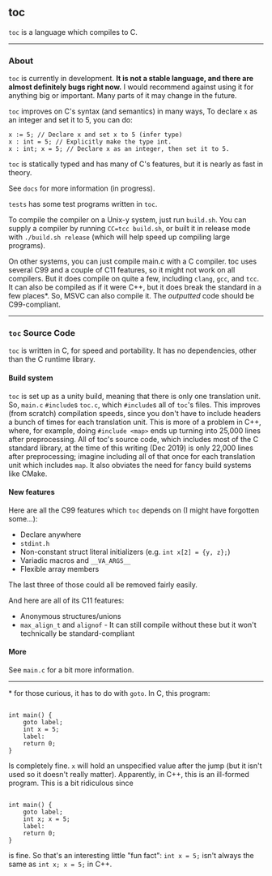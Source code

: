 ## toc

`toc` is a language which compiles to C.

---

### About

`toc` is currently in development. **It is not a stable language,
and there are almost definitely bugs right now.**
I would recommend against using it for anything big or important.
Many parts of it may change in the future.

`toc` improves on C's syntax (and semantics) in many ways,
To declare `x` as an integer and set it to 5,
you can do:

```
x := 5; // Declare x and set x to 5 (infer type)  
x : int = 5; // Explicitly make the type int.  
x : int; x = 5; // Declare x as an integer, then set it to 5.  
```

`toc` is statically typed and has many of C's features, but
it is nearly as fast in theory.
 
See `docs` for more information (in progress).

`tests` has some test programs written in `toc`.

To compile the compiler on a Unix-y system, just run `build.sh`. You can supply a compiler by running `CC=tcc build.sh`, or built it in release mode with `./build.sh release` (which will help speed up compiling large programs). 

On other systems, you can just compile main.c with a C compiler. toc uses several C99 and a couple of C11 features, so it might not work on all compilers. But it does compile on quite a few, including `clang`, `gcc`, and `tcc`. It can also be compiled as if it were C++, but it does break the standard in a few places\*. So, MSVC can also compile it. The *outputted* code should be C99-compliant.

---

### `toc` Source Code

`toc` is written in C, for speed and portability. It has no dependencies, other than the C runtime library.

#### Build system
`toc` is set up as a unity build, meaning that there is only one translation unit. So, `main.c` `#include`s `toc.c`, which `#include`s all of `toc`'s files. This improves (from scratch) compilation speeds, since you don't have to include headers a bunch of times for each translation unit. This is more of a problem in C++, where, for example, doing `#include <map>` ends up turning into 25,000 lines after preprocessing. All of toc's source code, which includes most of the C standard library, at the time of this writing (Dec 2019) is only 22,000 lines after preprocessing; imagine including all of that once for each translation unit which includes `map`. It also obviates the need for fancy build systems like CMake.

#### New features

Here are all the C99 features which `toc` depends on (I might have forgotten some...):

- Declare anywhere
- `stdint.h`
- Non-constant struct literal initializers (e.g. `int x[2] = {y, z};`)
- Variadic macros and `__VA_ARGS__`
- Flexible array members

The last three of those could all be removed fairly easily.

And here are all of its C11 features:

- Anonymous structures/unions
- `max_align_t` and `alignof` - It can still compile without these but it won't technically be standard-compliant

#### More

See `main.c` for a bit more information.

---


\* for those curious, it has to do with `goto`. In C, this program:
<pre><code>
int main() {  
	goto label;  
	int x = 5;  
	label:  
	return 0;  
}
</code></pre>
Is completely fine. `x` will hold an unspecified value after the jump (but it isn't used so it doesn't really matter). Apparently, in C++, this is an ill-formed program. This is a bit ridiculous since
<pre><code>
int main() {  
	goto label;  
	int x; x = 5;  
	label:  
	return 0;  
}
</code></pre>
is fine. So that's an interesting little "fun fact": `int x = 5;` isn't always the same as `int x; x = 5;` in C++.
